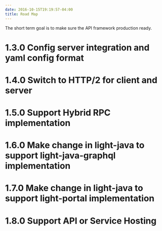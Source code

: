 ```yaml
---
date: 2016-10-15T19:19:57-04:00
title: Road Map
---
```


The short term goal is to make sure the API framework production ready.

# 1.3.0 Config server integration and yaml config format

# 1.4.0 Switch to HTTP/2 for client and server

# 1.5.0 Support Hybrid RPC implementation

# 1.6.0 Make change in light-java to support light-java-graphql implementation

# 1.7.0 Make change in light-java to support light-portal implementation

# 1.8.0 Support API or Service Hosting

